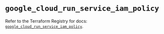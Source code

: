 # `google_cloud_run_service_iam_policy`

Refer to the Terraform Registry for docs: [`google_cloud_run_service_iam_policy`](https://registry.terraform.io/providers/hashicorp/google/5.22.0/docs/resources/cloud_run_service_iam_policy).
